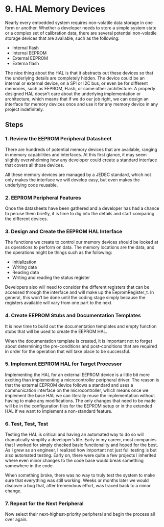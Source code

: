 # 9. HAL Memory Devices

Nearly every embedded system requires non-volatile data storage in one form or
another. Whether a developer needs to store a simple system state or a complex set
of calibration data, there are several potential non-volatile storage devices that are
available, such as the following:

- Internal flash
- Internal EEPROM
- External EEPROM
- Externa flash

The nice thing about the HAL is that it abstracts out these
devices so that the underlying details are completely hidden. The device could be an
internal or external device, on a SPI or I2C bus, or even be for different memories, such
as EEPROM, Flash, or some other architecture. A properly designed HAL doesn’t care
about the underlying implementation or architecture, which means that if we do our job
right, we can design an interface for memory devices once and use it for any memory
device in any project indefinitely.

## Steps

### 1. Review the EEPROM Peripheral Datasheet

There are hundreds of potential
memory devices that are available, ranging in memory capabilities and interfaces. At
this first glance, it may seem slightly overwhelming how any developer could create a
standard interface that covers all those devices.

All these memory devices are managed by a
JEDEC standard, which not only makes the interface we will develop easy, but even
makes the underlying code reusable.

### 2. EEPROM Peripheral Features

Once the datasheets have been gathered and a developer has had a chance to peruse
them briefly, it is time to dig into the details and start comparing the different devices.

### 3. Design and Create the EEPROM HAL Interface

The functions we create to control our memory devices should be looked at as
operations to perform on data. The memory locations are the data, and the operations
might be things such as the following:

- Initialization
- Writing data
- Reading data
- Writing and reading the status register

Developers also will need to consider the different registers that can be accessed
through the interface and will make up the EepromRegister_t. In general, this won’t be
done until the coding stage simply because the registers available will vary from one part
to the next.

### 4. Create EEPROM Stubs and Documentation Templates

It is now time to build out the documentation templates and empty function stubs that
will be used to create the EEPROM HAL.

When the documentation template is created, it is important not to forget about
determining the pre-conditions and post-conditions that are required in order for
the operation that will take place to be successful.

### 5. Implement EEPROM HAL for Target Processor

Implementing the HAL for an external EEPROM device is a little bit more exciting
than implementing a microcontroller peripheral driver. The reason is that the external
EEPROM device follows a standard and uses a communication interface on the
microcontroller, which means once we implement the base HAL we can literally reuse
the implementation without having to make any modifications. The only changes
that need to be made will be in the configuration files for the EEPROM setup or in the
extended HAL if we want to implement a non-standard feature.

### 6. Test, Test, Test

Testing the HAL is critical and having an automated way to do so will dramatically
simplify a developer’s life. Early in my career, most companies that I worked for simply
checked basic functionality and hoped for the best. As I grew as an engineer, I realized
how important not just full testing is but also automated testing. Early on, there were
quite a few projects I inherited where even minor changes to the code base would break
something somewhere in the code.

When something broke, there was no way to truly test the system to make sure that
everything was still working. Weeks or months later we would discover a bug that, after
tremendous effort, was traced back to a minor change.

### 7. Repeat for the Next Peripheral

Now select their next-highest-priority peripheral and begin the process all over again.